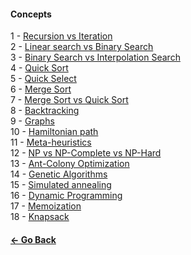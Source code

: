 #### Concepts

1 - [Recursion vs Iteration](https://stackoverflow.com/questions/15688019/recursion-versus-iteration?utm_medium=organic&utm_source=google_rich_qa&utm_campaign=google_rich_qa)  
2 - [Linear search vs Binary Search](https://stackoverflow.com/questions/700241/what-is-the-difference-between-linear-search-and-binary-search)  
3 - [Binary Search vs Interpolation Search](https://softwareengineering.stackexchange.com/questions/119703/interpolation-search-vs-binary-search?utm_medium=organic&utm_source=google_rich_qa&utm_campaign=google_rich_qa)  
4 - [Quick Sort](https://en.wikipedia.org/wiki/Quicksort)  
5 - [Quick Select](https://stackoverflow.com/questions/10846482/quickselect-algorithm-understanding?utm_medium=organic&utm_source=google_rich_qa&utm_campaign=google_rich_qa)  
6 - [Merge Sort](https://en.wikipedia.org/wiki/Merge_sort)  
7 - [Merge Sort vs Quick Sort](https://stackoverflow.com/questions/70402/why-is-quicksort-better-than-mergesort)  
8 - [Backtracking](https://en.wikipedia.org/wiki/Backtracking)  
9 - [Graphs](https://en.wikibooks.org/wiki/A-level_Computing/AQA/Paper_1/Fundamentals_of_data_structures/Graphs)  
10 - [Hamiltonian path](https://en.wikipedia.org/wiki/Hamiltonian_path)  
11 - [Meta-heuristics](https://en.wikipedia.org/wiki/Metaheuristic)  
12 - [NP vs NP-Complete vs NP-Hard](https://stackoverflow.com/questions/1857244/what-are-the-differences-between-np-np-complete-and-np-hard?utm_medium=organic&utm_source=google_rich_qa&utm_campaign=google_rich_qa)  
13 - [Ant-Colony Optimization](https://en.wikipedia.org/wiki/Ant_colony_optimization_algorithms)  
14 - [Genetic Algorithms](https://en.wikipedia.org/wiki/Genetic_algorithm)  
15 - [Simulated annealing](https://en.wikipedia.org/wiki/Simulated_annealing)  
16 - [Dynamic Programming](https://en.wikipedia.org/wiki/Dynamic_programming)  
17 - [Memoization](https://en.wikipedia.org/wiki/Memoization)  
18 - [Knapsack](https://en.wikipedia.org/wiki/Knapsack_problem)  


#### [<- Go Back](https://github.com/VSPPedro/hciimps#hciimpshow-can-i-improve-my-programming-skills)
